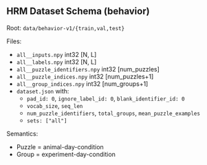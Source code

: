 ## HRM Dataset Schema (behavior)

Root: `data/behavior-v1/{train,val,test}`

Files:
- `all__inputs.npy`  int32 [N, L]
- `all__labels.npy`  int32 [N, L]
- `all__puzzle_identifiers.npy` int32 [num_puzzles]
- `all__puzzle_indices.npy`     int32 [num_puzzles+1]
- `all__group_indices.npy`      int32 [num_groups+1]
- `dataset.json` with:
  - `pad_id: 0`, `ignore_label_id: 0`, `blank_identifier_id: 0`
  - `vocab_size`, `seq_len`
  - `num_puzzle_identifiers`, `total_groups`, `mean_puzzle_examples`
  - `sets: ["all"]`

Semantics:
- Puzzle = animal-day-condition
- Group  = experiment-day-condition

